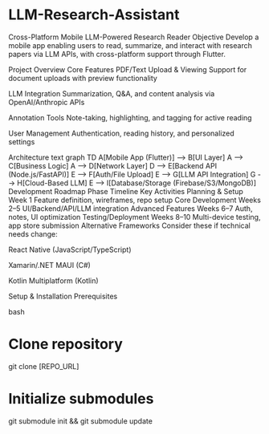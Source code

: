# LLM-Research-Assistant


Cross-Platform Mobile LLM-Powered Research Reader
Objective
Develop a mobile app enabling users to read, summarize, and interact with research papers via LLM APIs, with cross-platform support through Flutter.

Project Overview
Core Features
PDF/Text Upload & Viewing
Support for document uploads with preview functionality

LLM Integration
Summarization, Q&A, and content analysis via OpenAI/Anthropic APIs

Annotation Tools
Note-taking, highlighting, and tagging for active reading

User Management
Authentication, reading history, and personalized settings

Architecture
text
graph TD
    A[Mobile App (Flutter)] --> B[UI Layer]
    A --> C[Business Logic]
    A --> D[Network Layer]
    D --> E[Backend API (Node.js/FastAPI)]
    E --> F[Auth/File Upload]
    E --> G[LLM API Integration]
    G --> H[Cloud-Based LLM]
    E --> I[Database/Storage (Firebase/S3/MongoDB)]
Development Roadmap
Phase	Timeline	Key Activities
Planning & Setup	Week 1	Feature definition, wireframes, repo setup
Core Development	Weeks 2–5	UI/Backend/API/LLM integration
Advanced Features	Weeks 6–7	Auth, notes, UI optimization
Testing/Deployment	Weeks 8–10	Multi-device testing, app store submission
Alternative Frameworks
Consider these if technical needs change:

React Native (JavaScript/TypeScript)

Xamarin/.NET MAUI (C#)

Kotlin Multiplatform (Kotlin)

Setup & Installation
Prerequisites

bash
# Clone repository
git clone [REPO_URL]

# Initialize submodules
git submodule init && git submodule update

